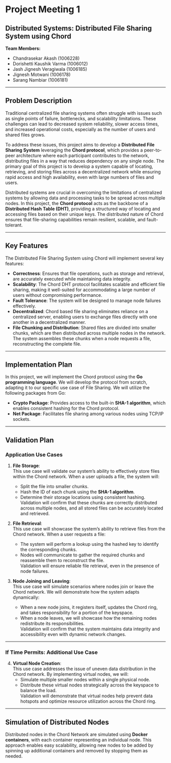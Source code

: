 # Project Meeting 1

## Distributed Systems: Distributed File Sharing System using Chord

**Team Members:**

- Chandrasekar Akash (1006228)
- Dorishetti Kaushik Varma (1006012)
- Jash Jignesh Veragiwala (1006185)
- Jignesh Motwani (1006178)
- Sarang Nambiar (1006181)
  
---

## Problem Description

Traditional centralized file sharing systems often struggle with issues such as single points of failure, bottlenecks, and scalability limitations. These challenges can lead to decreased system reliability, slower access times, and increased operational costs, especially as the number of users and shared files grows.

To address these issues, this project aims to develop a **Distributed File Sharing System** leveraging the **Chord protocol**, which provides a peer-to-peer architecture where each participant contributes to the network, distributing files in a way that reduces dependency on any single node. The primary goal of this project is to develop a system capable of locating, retrieving, and storing files across a decentralized network while ensuring rapid access and high availability, even with large numbers of files and users.

Distributed systems are crucial in overcoming the limitations of centralized systems by allowing data and processing tasks to be spread across multiple nodes. In this project, the **Chord protocol** acts as the backbone of a **Distributed Hash Table (DHT)**, providing a structured way of locating and accessing files based on their unique keys. The distributed nature of Chord ensures that file-sharing capabilities remain resilient, scalable, and fault-tolerant.

---

## Key Features

The Distributed File Sharing System using Chord will implement several key features:

- **Correctness**: Ensures that file operations, such as storage and retrieval, are accurately executed while maintaining data integrity.
- **Scalability**: The Chord DHT protocol facilitates scalable and efficient file sharing, making it well-suited for accommodating a large number of users without compromising performance.
- **Fault Tolerance**: The system will be designed to manage node failures effectively.
- **Decentralized**: Chord based file sharing eliminates reliance on a centralized server, enabling users to exchange files directly with one another in a decentralized manner.
- **File Chunking and Distribution**: Shared files are divided into smaller chunks, which are then distributed across multiple nodes in the network. The system assembles these chunks when a node requests a file, reconstructing the complete file.

---

## Implementation Plan

In this project, we will implement the Chord protocol using the **Go programming language**. We will develop the protocol from scratch, adapting it to our specific use case of File Sharing. We will utilize the following packages from Go:

- **Crypto Package**: Provides access to the built-in **SHA-1 algorithm**, which enables consistent hashing for the Chord protocol.
- **Net Package**: Facilitates file sharing among various nodes using TCP/IP sockets.

---

## Validation Plan

### Application Use Cases

1. **File Storage**:  
   This use case will validate our system’s ability to effectively store files within the Chord network. When a user uploads a file, the system will:

   - Split the file into smaller chunks.
   - Hash the ID of each chunk using the **SHA-1 algorithm**.
   - Determine their storage locations using consistent hashing.
     Validation will confirm that these chunks are correctly distributed across multiple nodes, and all stored files can be accurately located and retrieved.

2. **File Retrieval**:  
   This use case will showcase the system’s ability to retrieve files from the Chord network. When a user requests a file:

   - The system will perform a lookup using the hashed key to identify the corresponding chunks.
   - Nodes will communicate to gather the required chunks and reassemble them to reconstruct the file.  
     Validation will ensure reliable file retrieval, even in the presence of node failures.

3. **Node Joining and Leaving**:  
   This use case will simulate scenarios where nodes join or leave the Chord network. We will demonstrate how the system adapts dynamically:
   - When a new node joins, it registers itself, updates the Chord ring, and takes responsibility for a portion of the keyspace.
   - When a node leaves, we will showcase how the remaining nodes redistribute its responsibilities.  
     Validation will confirm that the system maintains data integrity and accessibility even with dynamic network changes.

---

### If Time Permits: Additional Use Case

4. **Virtual Node Creation**:  
   This use case addresses the issue of uneven data distribution in the Chord network. By implementing virtual nodes, we will:
   - Simulate multiple smaller nodes within a single physical node.
   - Distribute these virtual nodes strategically across the keyspace to balance the load.  
     Validation will demonstrate that virtual nodes help prevent data hotspots and optimize resource utilization across the Chord ring.

---

## Simulation of Distributed Nodes

Distributed nodes in the Chord Network are simulated using **Docker containers**, with each container representing an individual node. This approach enables easy scalability, allowing new nodes to be added by spinning up additional containers and removed by stopping them as needed.
